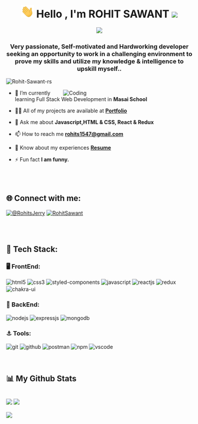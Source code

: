 


<h1 align="center"> <img src="https://raw.githubusercontent.com/ABSphreak/ABSphreak/master/gifs/Hi.gif" width="35"> Hello , I'm ROHIT SAWANT <img src="https://i.pinimg.com/originals/a7/1c/11/a71c1120763e9b9690461cee3f3218c6.gif" width="50"/></h1>
<div align="center">
 <img height="95" src="https://readme-typing-svg.herokuapp.com/?lines=FULL+STACK+WEB+DEVELOPER;MERN+STACK+DEVELOPER;WEB+DEVELOPER;REACT+DEVELOPER;&color=cyan&center=true" />
</div>
<h3 align="center">Very passionate, Self-motivated and Hardworking developer seeking an
opportunity to work in a challenging environment to
prove my skills and utilize my knowledge & intelligence to upskill myself..</h3>

<p align="left"> <img border-radius"10" src="https://komarev.com/ghpvc/?username=Rohit-Sawant-rs&label=Profile%20views&color=0e75b6&style=flat" alt="Rohit-Sawant-rs" /> </p>


<img  align="right" margin-top="10px" alt="Coding" width="350" height="80%" src="https://cdn.dribbble.com/users/1118376/screenshots/3604186/developer-dribbble.gif">

- 🌱 I’m currently learning Full Stack Web Development in **Masai School**

- 👨‍💻 All of my projects are available at  <a href="https://rohitdsawant.github.io"> **Portfolio** </a>

- 💬 Ask me about **Javascript,HTML & CSS, React & Redux**

- 📫 How to reach me **rohits1547@gmail.com**

- 📄 Know about my experiences <a href="https://drive.google.com/file/d/1MdMTR6eeKCT146z6LKVbKA-30AGjf4qa/view?usp=sharing">**Resume** </a>

- ⚡ Fun fact **I am funny.**
</br>
</br>
<h2 align="left"> 🌐 Connect with me:</h2>
<p align="left">
<a href="https://twitter.com/@Rohitsjerry" target="blank"><img align="center" src="https://raw.githubusercontent.com/rahuldkjain/github-profile-readme-generator/master/src/images/icons/Social/twitter.svg" alt="@RohitsJerry" height="30" width="40" /></a>
<a href="https://linkedin.com/in/rohit-sawant-a1b636177" target="blank"><img align="center" src="https://raw.githubusercontent.com/rahuldkjain/github-profile-readme-generator/master/src/images/icons/Social/linked-in-alt.svg" alt="RohitSawant" height="30" width="40" /></a>
</p>
</br>
</br>

<h2 align="left"> 📌 Tech Stack:</h2>
<div display="flex">
  <h3> 🖥️ FrontEnd: </h3>    
 <img src="https://img.shields.io/badge/html5-%23E34F26.svg?style=for-the-badge&logo=html5&logoColor=white" align="center" alt="html5">
 <img src = "https://img.shields.io/badge/css3-%231572B6.svg?style=for-the-badge&logo=css3&logoColor=white" align="center" alt="css3">
 <img src="https://img.shields.io/badge/styled--components-DB7093?style=for-the-badge&logo=styled-components&logoColor=white" align="center" alt="styled-components" />
 <img src ="https://img.shields.io/badge/javascript-%23323330.svg?style=for-the-badge&logo=javascript&logoColor=%23F7DF1E" align="center" alt="javascript">
 <img src="https://img.shields.io/badge/React-20232A?style=for-the-badge&logo=react&logoColor=61DAFB"  align="center" alt="reactjs" />
 <img src="https://img.shields.io/badge/Redux-593D88?style=for-the-badge&logo=redux&logoColor=white"  align="center" alt="redux" />
 <img src = "https://img.shields.io/badge/chakra ui-%234ED1C5.svg?style=for-the-badge&logo=chakraui&logoColor=white" align="center" alt="chakra-ui"/>
</div>

 <div ><h3> 👾 BackEnd: </h3> 
   <img src="https://img.shields.io/badge/Node.js-339933?style=for-the-badge&logo=nodedotjs&logoColor=white" align="center" alt="nodejs" />
   <img src="https://img.shields.io/badge/Express.js-%23323330?style=for-the-badge&logo=express&logoColor=white" align="center" alt="expressjs"/>
   <img src="https://img.shields.io/badge/MongoDB-4EA94B?style=for-the-badge&logo=mongodb&logoColor=white" align="center" alt="mongodb"/>
 </div>
 
   <div ><h3> ⚓️ Tools: </h3> 
   <img src="https://img.shields.io/badge/netlify-%23000000.svg?style=for-the-badge&logo=netlify&logoColor=#00C7B7" align="center" alt="git"/>
   <img src="https://img.shields.io/badge/GitHub-100000?style=for-the-badge&logo=github&logoColor=white"  align="center" alt="github"/>
   <img src ="https://img.shields.io/badge/Postman-FF6C37?style=for-the-badge&logo=postman&logoColor=white" align="center" alt="postman">
   <img src = "https://img.shields.io/badge/NPM-%23000000.svg?style=for-the-badge&logo=npm&logoColor=white" align="center" alt="npm">
   <img src="https://img.shields.io/badge/Visual%20Studio-%231572B6.svg?style=for-the-badge&logo=visual-studio&logoColor=white"  align="center" alt="vscode"/>
 </div>
 
</br>
</br>

       
## 📊  My Github Stats
  <br/>
  <div display="flex">
    <img src="http://github-profile-summary-cards.vercel.app/api/cards/stats?username=RohitDSawant&theme=tokyonight" />
    <img src="http://github-profile-summary-cards.vercel.app/api/cards/productive-time?username=RohitDSawant&theme=tokyonight&utcOffset=8" />
 </div>
 </br>
 <img src="http://github-profile-summary-cards.vercel.app/api/cards/profile-details?username=RohitDSawant&theme=tokyonight" />
<br/>
